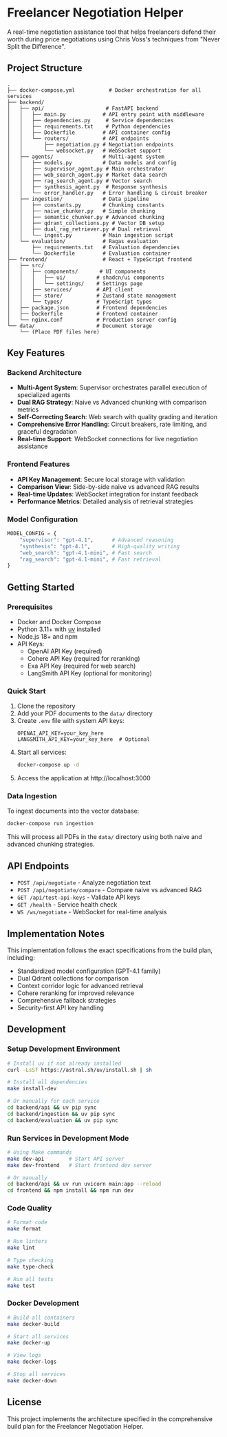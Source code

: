 # Freelancer Negotiation Helper

A real-time negotiation assistance tool that helps freelancers defend their worth during price negotiations using Chris Voss's techniques from "Never Split the Difference".

## Project Structure

```
.
├── docker-compose.yml           # Docker orchestration for all services
├── backend/
│   ├── api/                    # FastAPI backend
│   │   ├── main.py            # API entry point with middleware
│   │   ├── dependencies.py     # Service dependencies
│   │   ├── requirements.txt    # Python dependencies
│   │   ├── Dockerfile         # API container config
│   │   └── routers/           # API endpoints
│   │       ├── negotiation.py # Negotiation endpoints
│   │       └── websocket.py   # WebSocket support
│   ├── agents/                # Multi-agent system
│   │   ├── models.py          # Data models and config
│   │   ├── supervisor_agent.py # Main orchestrator
│   │   ├── web_search_agent.py # Market data search
│   │   ├── rag_search_agent.py # Vector search
│   │   ├── synthesis_agent.py  # Response synthesis
│   │   └── error_handler.py   # Error handling & circuit breaker
│   ├── ingestion/             # Data pipeline
│   │   ├── constants.py       # Chunking constants
│   │   ├── naive_chunker.py   # Simple chunking
│   │   ├── semantic_chunker.py # Advanced chunking
│   │   ├── qdrant_collections.py # Vector DB setup
│   │   ├── dual_rag_retriever.py # Dual retrieval
│   │   └── ingest.py          # Main ingestion script
│   └── evaluation/            # Ragas evaluation
│       ├── requirements.txt   # Evaluation dependencies
│       └── Dockerfile         # Evaluation container
├── frontend/                  # React + TypeScript frontend
│   ├── src/
│   │   ├── components/       # UI components
│   │   │   ├── ui/          # shadcn/ui components
│   │   │   └── settings/    # Settings page
│   │   ├── services/        # API client
│   │   ├── store/           # Zustand state management
│   │   └── types/           # TypeScript types
│   ├── package.json         # Frontend dependencies
│   ├── Dockerfile           # Frontend container
│   └── nginx.conf           # Production server config
└── data/                    # Document storage
    └── (Place PDF files here)
```

## Key Features

### Backend Architecture
- **Multi-Agent System**: Supervisor orchestrates parallel execution of specialized agents
- **Dual RAG Strategy**: Naive vs Advanced chunking with comparison metrics
- **Self-Correcting Search**: Web search with quality grading and iteration
- **Comprehensive Error Handling**: Circuit breakers, rate limiting, and graceful degradation
- **Real-time Support**: WebSocket connections for live negotiation assistance

### Frontend Features
- **API Key Management**: Secure local storage with validation
- **Comparison View**: Side-by-side naive vs advanced RAG results
- **Real-time Updates**: WebSocket integration for instant feedback
- **Performance Metrics**: Detailed analysis of retrieval strategies

### Model Configuration
```python
MODEL_CONFIG = {
    "supervisor": "gpt-4.1",      # Advanced reasoning
    "synthesis": "gpt-4.1",       # High-quality writing
    "web_search": "gpt-4.1-mini", # Fast search
    "rag_search": "gpt-4.1-mini", # Fast retrieval
}
```

## Getting Started

### Prerequisites
- Docker and Docker Compose
- Python 3.11+ with [uv](https://github.com/astral-sh/uv) installed
- Node.js 18+ and npm
- API Keys:
  - OpenAI API Key (required)
  - Cohere API Key (required for reranking)
  - Exa API Key (required for web search)
  - LangSmith API Key (optional for monitoring)

### Quick Start

1. Clone the repository
2. Add your PDF documents to the `data/` directory
3. Create `.env` file with system API keys:
   ```
   OPENAI_API_KEY=your_key_here
   LANGSMITH_API_KEY=your_key_here  # Optional
   ```
4. Start all services:
   ```bash
   docker-compose up -d
   ```
5. Access the application at http://localhost:3000

### Data Ingestion

To ingest documents into the vector database:
```bash
docker-compose run ingestion
```

This will process all PDFs in the `data/` directory using both naive and advanced chunking strategies.

## API Endpoints

- `POST /api/negotiate` - Analyze negotiation text
- `POST /api/negotiate/compare` - Compare naive vs advanced RAG
- `GET /api/test-api-keys` - Validate API keys
- `GET /health` - Service health check
- `WS /ws/negotiate` - WebSocket for real-time analysis

## Implementation Notes

This implementation follows the exact specifications from the build plan, including:
- Standardized model configuration (GPT-4.1 family)
- Dual Qdrant collections for comparison
- Context corridor logic for advanced retrieval
- Cohere reranking for improved relevance
- Comprehensive fallback strategies
- Security-first API key handling

## Development

### Setup Development Environment
```bash
# Install uv if not already installed
curl -LsSf https://astral.sh/uv/install.sh | sh

# Install all dependencies
make install-dev

# Or manually for each service
cd backend/api && uv pip sync
cd backend/ingestion && uv pip sync
cd backend/evaluation && uv pip sync
```

### Run Services in Development Mode
```bash
# Using Make commands
make dev-api        # Start API server
make dev-frontend   # Start frontend dev server

# Or manually
cd backend/api && uv run uvicorn main:app --reload
cd frontend && npm install && npm run dev
```

### Code Quality
```bash
# Format code
make format

# Run linters
make lint

# Type checking
make type-check

# Run all tests
make test
```

### Docker Development
```bash
# Build all containers
make docker-build

# Start all services
make docker-up

# View logs
make docker-logs

# Stop all services
make docker-down
```

## License

This project implements the architecture specified in the comprehensive build plan for the Freelancer Negotiation Helper.
